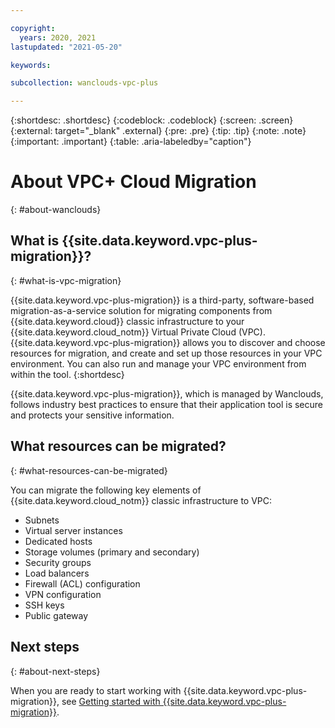 ```yaml
---

copyright:
  years: 2020, 2021
lastupdated: "2021-05-20"

keywords:

subcollection: wanclouds-vpc-plus

---
```


{:shortdesc: .shortdesc}
{:codeblock: .codeblock}
{:screen: .screen}
{:external: target="_blank" .external}
{:pre: .pre}
{:tip: .tip}
{:note: .note}
{:important: .important}
{:table: .aria-labeledby="caption"}

# About VPC+ Cloud Migration
{: #about-wanclouds}

## What is {{site.data.keyword.vpc-plus-migration}}?
{: #what-is-vpc-migration}

{{site.data.keyword.vpc-plus-migration}} is a third-party, software-based migration-as-a-service solution for migrating components from {{site.data.keyword.cloud}} classic infrastructure to your {{site.data.keyword.cloud_notm}} Virtual Private Cloud (VPC). {{site.data.keyword.vpc-plus-migration}} allows you to discover and choose resources for migration, and create and set up those resources in your VPC environment. You can also run and manage your VPC environment from within the tool.
{:shortdesc}

{{site.data.keyword.vpc-plus-migration}}, which is managed by Wanclouds, follows industry best practices to ensure that their application tool is secure and protects your sensitive information.

## What resources can be migrated?
{: #what-resources-can-be-migrated}

You can migrate the following key elements of {{site.data.keyword.cloud_notm}} classic infrastructure to VPC:

* Subnets
* Virtual server instances
* Dedicated hosts
* Storage volumes (primary and secondary)
* Security groups
* Load balancers
* Firewall (ACL) configuration
* VPN configuration
* SSH keys
* Public gateway

## Next steps
{: #about-next-steps}

When you are ready to start working with {{site.data.keyword.vpc-plus-migration}}, see [Getting started with {{site.data.keyword.vpc-plus-migration}}](/docs/wanclouds-vpc-plus?topic=wanclouds-vpc-plus-getting-started-tutorial).
